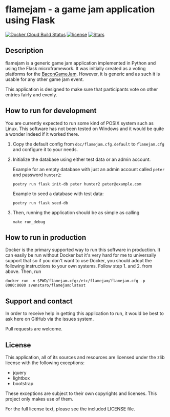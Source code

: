 flamejam - a game jam application using Flask
=============================================

[![Docker Cloud Build Status](https://img.shields.io/docker/cloud/build/svenstaro/flamejam)](https://hub.docker.com/r/svenstaro/flamejam)
[![license](http://img.shields.io/badge/license-zlib-blue.svg)](https://github.com/svenstaro/flamejam/blob/master/LICENSE)
[![Stars](https://img.shields.io/github/stars/svenstaro/flamejam.svg)](https://github.com/svenstaro/flamejam/stargazers)

Description
-----------
flamejam is a generic game jam application implemented in Python and using the
Flask microframework.
It was initially created as a voting platforms for the [BaconGameJam](http://www.reddit.com/r/BaconGameJam).
However, it is generic and as such it is usable for any other game jam event.

This application is designed to make sure that participants vote on other
entries fairly and evenly.

How to run for development
--------------------------
You are currently expected to run some kind of POSIX system such as Linux. This software has
not been tested on Windows and it would be quite a wonder indeed if it worked there.

1.  Copy the default config from `doc/flamejam.cfg.default` to `flamejam.cfg`
    and configure it to your needs.
2.  Initialize the database using either test data or an admin account.

    Example for an empty database with just an admin account called `peter` and password `hunter2`:

        poetry run flask init-db peter hunter2 peter@example.com

    Example to seed a database with test data:

        poetry run flask seed-db
3.  Then, running the application should be as simple as calling

        make run_debug

How to run in production
------------------------
Docker is the primary supported way to run this software in production. It can
easily be run without Docker but it's very hard for me to universally support
that so if you don't want to use Docker, you should adopt the following
instructions to your own systems. Follow step 1. and 2. from above. Then, run

    docker run -v $PWD/flamejam.cfg:/etc/flamejam/flamejam.cfg -p 8080:8080 svenstaro/flamejam:latest

Support and contact
-------------------
In order to receive help in getting this application to run, it would be best
to ask here on GitHub via the issues system.

Pull requests are welcome.

License
-------
This application, all of its sources and resources are licensed under the zlib license with the
following exceptions:

 - jquery
 - lightbox
 - bootstrap

These exceptions are subject to their own copyrights and licenses. This project only makes use of them.

For the full license text, please see the included LICENSE file.
